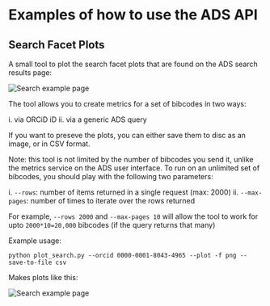 # Examples of how to use the ADS API

## Search Facet Plots

A small tool to plot the search facet plots that are found on the ADS search results page:

![Search example page](https://raw.githubusercontent.com/jonnybazookatone/ads-examples/master/search_facet/ui_example.png)

The tool allows you to create metrics for a set of bibcodes in two ways:

  i. via ORCiD iD
  ii. via a generic ADS query

If you want to preseve the plots, you can either save them to disc as an image, or in CSV format.

Note: this tool is not limited by the number of bibcodes you send it, unlike the metrics service on the ADS user interface. To run on an unlimited set of bibcodes, you should play with the following two parameters:

  i. `--rows`: number of items returned in a single request (max: 2000)
  ii. `--max-pages`: number of times to iterate over the rows returned

For example, `--rows 2000` and `--max-pages 10` will allow the tool to work for upto `2000*10=20,000` bibcodes (if the query returns that many)

Example usage:
```
python plot_search.py --orcid 0000-0001-8043-4965 --plot -f png --save-to-file csv
```

Makes plots like this:

![Search example page](https://raw.githubusercontent.com/jonnybazookatone/ads-examples/master/search_facet/example.png)
